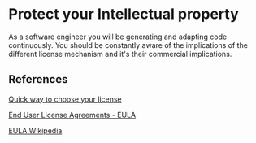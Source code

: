 # Protect your Intellectual property

As a software engineer you will be generating and adapting code continuously. You should be constantly aware of the implications of the different license mechanism and it's their commercial implications.

## References

[Quick way to choose your license](https://choosealicense.com/licenses/)

[End User License Agreements - EULA](https://wiki.eltima.com/software-licenses/source-code-eula.html)

[EULA Wikipedia](https://en.wikipedia.org/wiki/End-user_license_agreement)